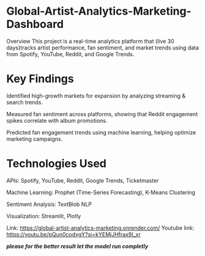 # Global-Artist-Analytics-Marketing-Dashboard

Overview This project is a real-time analytics platform that (live 30 days)tracks artist performance, fan sentiment, and market trends using data from Spotify, YouTube, Reddit, and Google Trends.

# Key Findings

Identified high-growth markets for expansion by analyzing streaming & search trends.

Measured fan sentiment across platforms, showing that Reddit engagement spikes correlate with album promotions.

Predicted fan engagement trends using machine learning, helping optimize marketing campaigns.

# Technologies Used

APIs: Spotify, YouTube, Reddit, Google Trends, Ticketmaster

Machine Learning: Prophet (Time-Series Forecasting), K-Means Clustering

Sentiment Analysis: TextBlob NLP

Visualization: Streamlit, Plotly

Link: https://global-artist-analytics-marketing.onrender.com/
Youtube link: https://youtu.be/pQun0codvgY?si=kYEMjJHfrax9I_xr

*****please for the better result let the model run completly*****

